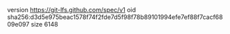 version https://git-lfs.github.com/spec/v1
oid sha256:d3d5e975beac1578f74f2fde7d5f98f78b89101994efe7ef88f7cacf6809e097
size 6148
